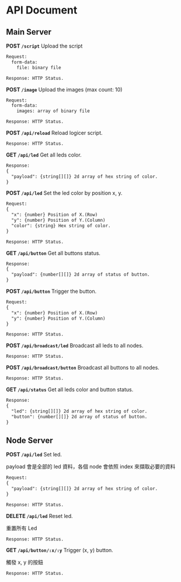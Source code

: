 # API Document

## Main Server

**POST `/script`** Upload the script

```latex
Request:
  form-data:
    file: binary file

Response: HTTP Status.
```

**POST `/image`** Upload the images (max count: 10)

```latex
Request:
  form-data:
    images: array of binary file

Response: HTTP Status.
```

**POST `/api/reload`** Reload logicer script.

```latex
Response: HTTP Status.
```

**GET `/api/led`** Get all leds color.

```latex
Response:
{
  "payload": {string[][]} 2d array of hex string of color.
}
```

**POST `/api/led`** Set the led color by position x, y.

```latex
Request:
{
  "x": {number} Position of X.(Row)
  "y": {number} Position of Y.(Column)
  "color": {string} Hex string of color.
}

Response: HTTP Status.
```

**GET `/api/button`** Get all buttons status.

```latex
Response:
{
  "payload": {number[][]} 2d array of status of button.
}
```

**POST `/api/button`** Trigger the button.

```latex
Request:
{
  "x": {number} Position of X.(Row)
  "y": {number} Position of Y.(Column)
}

Response: HTTP Status.
```

**POST `/api/broadcast/led`** Broadcast all leds to all nodes.

```latex
Response: HTTP Status.
```

**POST `/api/broadcast/button`** Broadcast all buttons to all nodes.

```latex
Response: HTTP Status.
```

**GET `/api/status`** Get all leds color and button status.

```latex
Response:
{
  "led": {string[][]} 2d array of hex string of color.
  "button": {number[][]} 2d array of status of button.
}
```

## Node Server

**POST `/api/led`** Set led.

payload 會是全部的 led 資料，各個 node 會依照 index 來擷取必要的資料

```latex
Request:
{
  "payload": {string[][]} 2d array of hex string of color.
}

Response: HTTP Status.
```

**DELETE `/api/led`** Reset led.

重置所有 Led

```latex
Response: HTTP Status.
```

**GET `/api/button/:x/:y`** Trigger (x, y) button.

觸發 x, y 的按鈕

```latex
Response: HTTP Status.
```